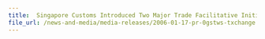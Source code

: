 ```yaml
---
title: 	Singapore Customs Introduced Two Major Trade Facilitative Initiatives - The Zero GST Warehouse Scheme and TradeXchange®
file_url: /news-and-media/media-releases/2006-01-17-pr-0gstws-txchange.pdf
---
```

